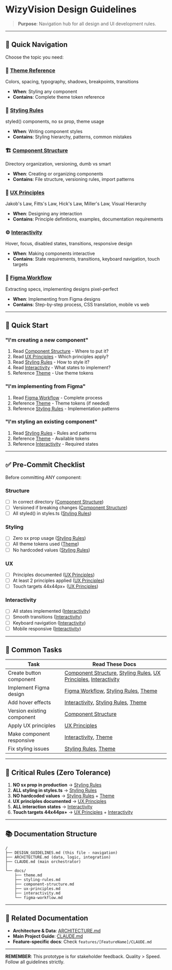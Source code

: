 # WizyVision Design Guidelines

> **Purpose**: Navigation hub for all design and UI development rules.

---

## 📖 Quick Navigation

Choose the topic you need:

### 🎨 [Theme Reference](./docs/theme.md)
Colors, spacing, typography, shadows, breakpoints, transitions
- **When**: Styling any component
- **Contains**: Complete theme token reference

### 🎯 [Styling Rules](./docs/styling-rules.md)
styled() components, no sx prop, theme usage
- **When**: Writing component styles
- **Contains**: Styling hierarchy, patterns, common mistakes

### 🏗️ [Component Structure](./docs/component-structure.md)
Directory organization, versioning, dumb vs smart
- **When**: Creating or organizing components
- **Contains**: File structure, versioning rules, import patterns

### 🧠 [UX Principles](./docs/ux-principles.md)
Jakob's Law, Fitts's Law, Hick's Law, Miller's Law, Visual Hierarchy
- **When**: Designing any interaction
- **Contains**: Principle definitions, examples, documentation requirements

### ⚙️ [Interactivity](./docs/interactivity.md)
Hover, focus, disabled states, transitions, responsive design
- **When**: Making components interactive
- **Contains**: State requirements, transitions, keyboard navigation, touch targets

### 🎨 [Figma Workflow](./docs/figma-workflow.md)
Extracting specs, implementing designs pixel-perfect
- **When**: Implementing from Figma designs
- **Contains**: Step-by-step process, CSS translation, mobile vs web

---

## 🚀 Quick Start

### "I'm creating a new component"
1. Read [Component Structure](./docs/component-structure.md) - Where to put it?
2. Read [UX Principles](./docs/ux-principles.md) - Which principles apply?
3. Read [Styling Rules](./docs/styling-rules.md) - How to style it?
4. Read [Interactivity](./docs/interactivity.md) - What states to implement?
5. Reference [Theme](./docs/theme.md) - Use theme tokens

### "I'm implementing from Figma"
1. Read [Figma Workflow](./docs/figma-workflow.md) - Complete process
2. Reference [Theme](./docs/theme.md) - Theme tokens (if needed)
3. Reference [Styling Rules](./docs/styling-rules.md) - Implementation patterns

### "I'm styling an existing component"
1. Read [Styling Rules](./docs/styling-rules.md) - Rules and patterns
2. Reference [Theme](./docs/theme.md) - Available tokens
3. Reference [Interactivity](./docs/interactivity.md) - Required states

---

## ✅ Pre-Commit Checklist

Before committing ANY component:

### Structure
- [ ] In correct directory ([Component Structure](./docs/component-structure.md))
- [ ] Versioned if breaking changes ([Component Structure](./docs/component-structure.md))
- [ ] All styled() in styles.ts ([Styling Rules](./docs/styling-rules.md))

### Styling
- [ ] Zero sx prop usage ([Styling Rules](./docs/styling-rules.md))
- [ ] All theme tokens used ([Theme](./docs/theme.md))
- [ ] No hardcoded values ([Styling Rules](./docs/styling-rules.md))

### UX
- [ ] Principles documented ([UX Principles](./docs/ux-principles.md))
- [ ] At least 2 principles applied ([UX Principles](./docs/ux-principles.md))
- [ ] Touch targets 44x44px+ ([UX Principles](./docs/ux-principles.md))

### Interactivity
- [ ] All states implemented ([Interactivity](./docs/interactivity.md))
- [ ] Smooth transitions ([Interactivity](./docs/interactivity.md))
- [ ] Keyboard navigation ([Interactivity](./docs/interactivity.md))
- [ ] Mobile responsive ([Interactivity](./docs/interactivity.md))

---

## 🎯 Common Tasks

| Task | Read These Docs |
|------|-----------------|
| Create button component | [Component Structure](./docs/component-structure.md), [Styling Rules](./docs/styling-rules.md), [UX Principles](./docs/ux-principles.md), [Interactivity](./docs/interactivity.md) |
| Implement Figma design | [Figma Workflow](./docs/figma-workflow.md), [Styling Rules](./docs/styling-rules.md), [Theme](./docs/theme.md) |
| Add hover effects | [Interactivity](./docs/interactivity.md), [Styling Rules](./docs/styling-rules.md), [Theme](./docs/theme.md) |
| Version existing component | [Component Structure](./docs/component-structure.md) |
| Apply UX principles | [UX Principles](./docs/ux-principles.md) |
| Make component responsive | [Interactivity](./docs/interactivity.md), [Theme](./docs/theme.md) |
| Fix styling issues | [Styling Rules](./docs/styling-rules.md), [Theme](./docs/theme.md) |

---

## 🚫 Critical Rules (Zero Tolerance)

1. **NO sx prop in production** → [Styling Rules](./docs/styling-rules.md)
2. **ALL styling in styles.ts** → [Styling Rules](./docs/styling-rules.md)
3. **NO hardcoded values** → [Styling Rules](./docs/styling-rules.md) + [Theme](./docs/theme.md)
4. **UX principles documented** → [UX Principles](./docs/ux-principles.md)
5. **ALL interaction states** → [Interactivity](./docs/interactivity.md)
6. **Touch targets 44x44px+** → [UX Principles](./docs/ux-principles.md) + [Interactivity](./docs/interactivity.md)

---

## 📚 Documentation Structure

```
/
├── DESIGN_GUIDELINES.md (this file - navigation)
├── ARCHITECTURE.md (data, logic, integration)
├── CLAUDE.md (main orchestrator)
│
└── docs/
    ├── theme.md
    ├── styling-rules.md
    ├── component-structure.md
    ├── ux-principles.md
    ├── interactivity.md
    └── figma-workflow.md
```

---

## 🔗 Related Documentation

- **Architecture & Data**: [ARCHITECTURE.md](./ARCHITECTURE.md)
- **Main Project Guide**: [CLAUDE.md](./CLAUDE.md)
- **Feature-specific docs**: Check `features/[FeatureName]/CLAUDE.md`

---

**REMEMBER**: This prototype is for stakeholder feedback. Quality > Speed. Follow all guidelines strictly.
